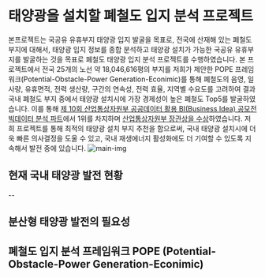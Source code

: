 # 태양광을 설치할 폐철도 입지 분석 프로젝트  
본프로젝트는 국공유 유휴부지 태양광 입지 발굴을 목표로, 전국에 산재해 있는 폐철도 부지에 대해서, 태양광 입지 정보를 종합 분석하고 태양광 설치가 가능한 국공유 유휴부지를 발굴하는 것을 목표로 폐철도 태양광 입지 분석 프로젝트를 수행하였습니다. 본 프로젝트에서 전국 25개의 노선 약 18,046,616평의 부지를 저희가 제안한 POPE 프레임워크(Potential-Obstacle-Power Generation-Econimic)를 통해 폐철도의 음영, 일사량, 유휴면적, 전력 생산량, 구간의 연속성, 전력 효율, 지역별 수요도를 고려하여 결과 국내 폐철도 부지 중에서 태양광 설치시에 가장 경제성이 높은 폐철도 Top5를 발굴하였습니다. 이를 통해 [제 10회 산업통상자원부 공공데이터 활용 BI(Business Idea) 공모전 빅데이터 분석 파트](https://datacontest.kr/)에서 1위를 차지하며 [산업통상자원부 장관상을 수상](https://datacontest.kr/board/view/97533073/3694)하였습니다. 저희 프로젝트를 통해 최적의 태양광 설치 부지 추천을 함으로써, 국내 태양광 설치시에 더욱 빠른 의사결정을 도울 수 있고, 국내 재생에너지 활성화에도 더 기여할 수 있도록 지속해서 발전 중에 있습니다. 
![main-img](https://github.com/Prcnsi/Solar_power_site_analysis_project/assets/86015194/2c212f1e-d604-4009-ad09-b24847afa888)


## 현재 국내 태양광 발전 현황
--


## 분산형 태양광 발전의 필요성


## 폐철도 입지 분석 프레임워크 POPE (Potential-Obstacle-Power Generation-Econimic)
